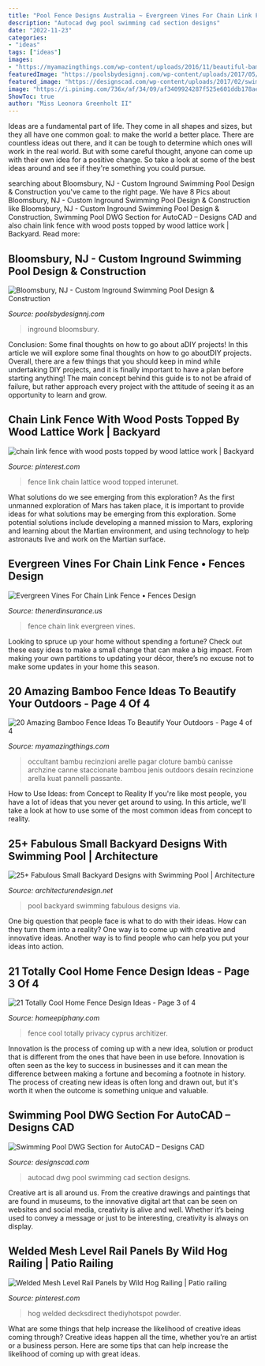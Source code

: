 ```yaml
---
title: "Pool Fence Designs Australia ~ Evergreen Vines For Chain Link Fence • Fences Design"
description: "Autocad dwg pool swimming cad section designs"
date: "2022-11-23"
categories:
- "ideas"
tags: ["ideas"]
images:
- "https://myamazingthings.com/wp-content/uploads/2016/11/beautiful-bamboo-fencing_amazing-backyard_wooden-brown-gate_big-white-and-grey-stone-1024x668.jpg"
featuredImage: "https://poolsbydesignnj.com/wp-content/uploads/2017/05/inground-pools-bloomsbury-pools-by-design-new-jersey-16.jpg"
featured_image: "https://designscad.com/wp-content/uploads/2017/02/swimming_pool_dwg_section_for_autocad_96496.gif"
image: "https://i.pinimg.com/736x/af/34/09/af3409924287f525e601ddb178aecb1c.jpg"
ShowToc: true
author: "Miss Leonora Greenholt II"
---
```



Ideas are a fundamental part of life. They come in all shapes and sizes, but they all have one common goal: to make the world a better place. There are countless ideas out there, and it can be tough to determine which ones will work in the real world. But with some careful thought, anyone can come up with their own idea for a positive change. So take a look at some of the best ideas around and see if they're something you could pursue.

	

		
searching about Bloomsbury, NJ - Custom Inground Swimming Pool Design &amp; Construction you've came to the right page. We have 8 Pics about Bloomsbury, NJ - Custom Inground Swimming Pool Design &amp; Construction like Bloomsbury, NJ - Custom Inground Swimming Pool Design &amp; Construction, Swimming Pool DWG Section for AutoCAD – Designs CAD and also chain link fence with wood posts topped by wood lattice work | Backyard. Read more:
		
    
## Bloomsbury, NJ - Custom Inground Swimming Pool Design &amp; Construction

<img loading=lazy src="https://poolsbydesignnj.com/wp-content/uploads/2017/05/inground-pools-bloomsbury-pools-by-design-new-jersey-16.jpg" onerror="this.onerror=null;this.src='https://tse1.mm.bing.net/th?id=OIP.zrLgz9PTOUywyBSBygu2qgHaFj&amp;pid=15.1';" alt="Bloomsbury, NJ - Custom Inground Swimming Pool Design &amp; Construction">

_Source: poolsbydesignnj.com_

>inground bloomsbury. 

	

Conclusion: Some final thoughts on how to go about aDIY projects!
In this article we will explore some final thoughts on how to go aboutDIY projects. Overall, there are a few things that you should keep in mind while undertaking DIY projects, and it is finally important to have a plan before starting anything! The main concept behind this guide is to not be afraid of failure, but rather approach every project with the attitude of seeing it as an opportunity to learn and grow.

    
## Chain Link Fence With Wood Posts Topped By Wood Lattice Work | Backyard

<img loading=lazy src="https://i.pinimg.com/736x/95/31/e7/9531e7e08924eb131c8a7913d8856267--chain-link-fence-chain-links.jpg" onerror="this.onerror=null;this.src='https://tse1.mm.bing.net/th?id=OIP.T15bwGZsYppCnhmDfXHLSgAAAA&amp;pid=15.1';" alt="chain link fence with wood posts topped by wood lattice work | Backyard">

_Source: pinterest.com_

>fence link chain lattice wood topped interunet. 

	

What solutions do we see emerging from this exploration?
As the first unmanned exploration of Mars has taken place, it is important to provide ideas for what solutions may be emerging from this exploration. Some potential solutions include developing a manned mission to Mars, exploring and learning about the Martian environment, and using technology to help astronauts live and work on the Martian surface.

    
## Evergreen Vines For Chain Link Fence • Fences Design

<img loading=lazy src="https://s3.wasabisys.com/thenerdinsurance/2018/01/plants-to-cover-a-chain-link-fence-the-smarter-gardener-in-dimensions-2592-x-1944-1-630x380.jpg" onerror="this.onerror=null;this.src='https://tse1.mm.bing.net/th?id=OIP.KU_J6cMUdYQGRaoA6Do7ygHaEd&amp;pid=15.1';" alt="Evergreen Vines For Chain Link Fence • Fences Design">

_Source: thenerdinsurance.us_

>fence chain link evergreen vines. 

	

Looking to spruce up your home without spending a fortune? Check out these easy ideas to make a small change that can make a big impact. From making your own partitions to updating your décor, there’s no excuse not to make some updates in your home this season.

    
## 20 Amazing Bamboo Fence Ideas To Beautify Your Outdoors - Page 4 Of 4

<img loading=lazy src="https://myamazingthings.com/wp-content/uploads/2016/11/beautiful-bamboo-fencing_amazing-backyard_wooden-brown-gate_big-white-and-grey-stone-1024x668.jpg" onerror="this.onerror=null;this.src='https://tse2.mm.bing.net/th?id=OIP.rk2WvibDBuMkP8jiCzyolwHaE1&amp;pid=15.1';" alt="20 Amazing Bamboo Fence Ideas To Beautify Your Outdoors - Page 4 of 4">

_Source: myamazingthings.com_

>occultant bambu recinzioni arelle pagar cloture bambù canisse archzine canne staccionate bambou jenis outdoors desain recinzione arella kuat pannelli passante. 

	

How to Use Ideas: from Concept to Reality
If you're like most people, you have a lot of ideas that you never get around to using. In this article, we'll take a look at how to use some of the most common ideas from concept to reality.

    
## 25+ Fabulous Small Backyard Designs With Swimming Pool | Architecture

<img loading=lazy src="http://cdn.architecturendesign.net/wp-content/uploads/2015/05/AD-Small-Backyard-Pool-25.jpg" onerror="this.onerror=null;this.src='https://tse3.mm.bing.net/th?id=OIP.eeQZ2Hua8_zGriqLoS69wwHaLH&amp;pid=15.1';" alt="25+ Fabulous Small Backyard Designs with Swimming Pool | Architecture">

_Source: architecturendesign.net_

>pool backyard swimming fabulous designs via. 

	

One big question that people face is what to do with their ideas. How can they turn them into a reality? One way is to come up with creative and innovative ideas. Another way is to find people who can help you put your ideas into action.

    
## 21 Totally Cool Home Fence Design Ideas - Page 3 Of 4

<img loading=lazy src="https://homeepiphany.com/wp-content/uploads/2015/07/21-Totally-Cool-Home-Fence-Design-Ideas-12.jpg" onerror="this.onerror=null;this.src='https://tse1.mm.bing.net/th?id=OIP.Q3RJ12m9XoCjGOQriKa4xwHaE3&amp;pid=15.1';" alt="21 Totally Cool Home Fence Design Ideas - Page 3 of 4">

_Source: homeepiphany.com_

>fence cool totally privacy cyprus architizer. 

	

Innovation is the process of coming up with a new idea, solution or product that is different from the ones that have been in use before. Innovation is often seen as the key to success in businesses and it can mean the difference between making a fortune and becoming a footnote in history. The process of creating new ideas is often long and drawn out, but it's worth it when the outcome is something unique and valuable.

    
## Swimming Pool DWG Section For AutoCAD – Designs CAD

<img loading=lazy src="https://designscad.com/wp-content/uploads/2017/02/swimming_pool_dwg_section_for_autocad_96496.gif" onerror="this.onerror=null;this.src='https://tse3.mm.bing.net/th?id=OIP.OdypVl84XTbTE98bOkWy2QHaCq&amp;pid=15.1';" alt="Swimming Pool DWG Section for AutoCAD – Designs CAD">

_Source: designscad.com_

>autocad dwg pool swimming cad section designs. 

	

Creative art is all around us. From the creative drawings and paintings that are found in museums, to the innovative digital art that can be seen on websites and social media, creativity is alive and well. Whether it’s being used to convey a message or just to be interesting, creativity is always on display.

    
## Welded Mesh Level Rail Panels By Wild Hog Railing | Patio Railing

<img loading=lazy src="https://i.pinimg.com/736x/af/34/09/af3409924287f525e601ddb178aecb1c.jpg" onerror="this.onerror=null;this.src='https://tse3.mm.bing.net/th?id=OIP.QgcdWXnP5VwTbyqhgRMF-wHaHa&amp;pid=15.1';" alt="Welded Mesh Level Rail Panels by Wild Hog Railing | Patio railing">

_Source: pinterest.com_

>hog welded decksdirect thediyhotspot powder. 

	

What are some things that help increase the likelihood of creative ideas coming through?
Creative ideas happen all the time, whether you’re an artist or a business person. Here are some tips that can help increase the likelihood of coming up with great ideas.

